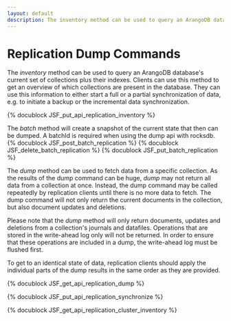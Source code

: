```yaml
---
layout: default
description: The inventory method can be used to query an ArangoDB database's currentset of collections plus their indexes
---
```

Replication Dump Commands
=========================

The *inventory* method can be used to query an ArangoDB database's current
set of collections plus their indexes. Clients can use this method to get an 
overview of which collections are present in the database. They can use this information
to either start a full or a partial synchronization of data, e.g. to initiate a backup
or the incremental data synchronization.

<!-- arangod/RestHandler/RestReplicationHandler.cpp -->
{% docublock JSF_put_api_replication_inventory %}


The *batch* method will create a snapshot of the current state that then can be
dumped. A batchId is required when using the dump api with rocksdb.
{% docublock JSF_post_batch_replication %}
{% docublock JSF_delete_batch_replication %}
{% docublock JSF_put_batch_replication %}


The *dump* method can be used to fetch data from a specific collection. As the
results of the dump command can be huge, *dump* may not return all data from a collection
at once. Instead, the dump command may be called repeatedly by replication clients
until there is no more data to fetch. The dump command will not only return the
current documents in the collection, but also document updates and deletions.

Please note that the *dump* method will only return documents, updates and deletions
from a collection's journals and datafiles. Operations that are stored in the write-ahead
log only will not be returned. In order to ensure that these operations are included
in a dump, the write-ahead log must be flushed first. 

To get to an identical state of data, replication clients should apply the individual
parts of the dump results in the same order as they are provided.

<!-- arangod/RestHandler/RestReplicationHandler.cpp -->
{% docublock JSF_get_api_replication_dump %}


<!-- arangod/RestHandler/RestReplicationHandler.cpp -->
{% docublock JSF_put_api_replication_synchronize %}

<!-- arangod/RestHandler/RestReplicationHandler.cpp -->
{% docublock JSF_get_api_replication_cluster_inventory %}
